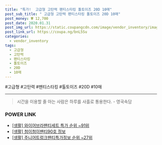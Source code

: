 ```yaml
--- 
title: "특가!  고급형 고탄력 팬티스타킹 톨토이즈 20D 10매" 
post_sub_title: " 고급형 고탄력 팬티스타킹 톨토이즈 20D 10매" 
post_money: ₩ 12,700 
post_date: 2020.01.31 
post_img_url: https://static.coupangcdn.com/image/vendor_inventory/images/2017/03/07/10/8/6d2fe93f-9d42-4cab-badd-295f02e61368.jpg 
post_link_url: https://coupa.ng/bnL5Su 
categories: 
  - vendor_inventory 
tags: 
  - 고급형 
  - 고탄력 
  - 팬티스타킹 
  - 톨토이즈 
  - 20D 
  - 10매 
--- 
```

  #고급형 #고탄력 #팬티스타킹 #톨토이즈 #20D #10매 
<hr> 

> 시간을 이용할 줄 아는 사람은 하루를 사흘로 통용한다. - 영국속담 


### POWER LINK

* <a href="https://blog.naver.com/sakai111/221785359291" target="_blank"> [생활] 와이어브라팬티세트 특가 순위 ~91위</a>
* <a href="https://blog.naver.com/sakai111/221767791063" target="_blank"> [생활] 첨이첨이팬티90호 정보 </a>
* <a href="https://blog.naver.com/fasyy4321/221774139644" target="_blank"> [생활] 주니어트렁크팬티특가정보 순위 ~27위</a>
